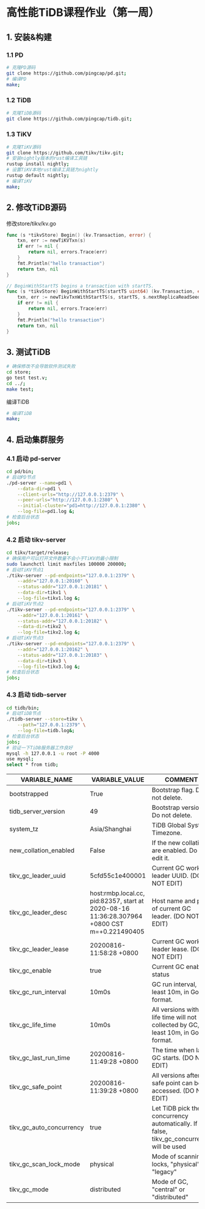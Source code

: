 # 高性能TiDB课程作业（第一周）

## 1. 安装&构建

### 1.1 PD

```bash
# 克隆PD源码
git clone https://github.com/pingcap/pd.git;
# 编译PD
make;
```

### 1.2 TiDB

```bash
# 克隆TiDB源码
git clone https://github.com/pingcap/tidb.git;
```

### 1.3 TiKV

```bash
# 克隆TiKV源码
git clone https://github.com/tikv/tikv.git;
# 安装nightly版本的rust编译工具链
rustup install nightly;
# 设置TiKV本地rust编译工具链为nightly
rustup default nightly;
# 编译TiKV
make;
```

## 2. 修改TiDB源码

修改store/tikv/kv.go

```go
func (s *tikvStore) Begin() (kv.Transaction, error) {
	txn, err := newTiKVTxn(s)
	if err != nil {
		return nil, errors.Trace(err)
	}
	fmt.Println("hello transaction")
	return txn, nil
}

// BeginWithStartTS begins a transaction with startTS.
func (s *tikvStore) BeginWithStartTS(startTS uint64) (kv.Transaction, error) {
	txn, err := newTikvTxnWithStartTS(s, startTS, s.nextReplicaReadSeed())
	if err != nil {
		return nil, errors.Trace(err)
	}
	fmt.Println("hello transaction")
	return txn, nil
}
```

## 3. 测试TiDB

```bash
# 确保修改不会导致软件测试失败
cd store;
go test test.v;
cd ../;
make test;
```

编译TiDB

```bash
# 编译TiDB
make;
```

## 4. 启动集群服务

### 4.1 启动 pd-server

```bash
cd pd/bin;
# 启动PD节点
./pd-server --name=pd1 \
    --data-dir=pd1 \
    --client-urls="http://127.0.0.1:2379" \
    --peer-urls="http://127.0.0.1:2380" \
    --initial-cluster="pd1=http://127.0.0.1:2380" \
    --log-file=pd1.log &;
# 检查后台状态
jobs;
```

### 4.2 启动 tikv-server

```bash
cd tikv/target/release;
# 确保用户可以打开文件数量不会小于TiKV的最小限制
sudo launchctl limit maxfiles 100000 200000;
# 启动TiKV节点1
./tikv-server --pd-endpoints="127.0.0.1:2379" \
    --addr="127.0.0.1:20160" \
    --status-addr="127.0.0.1:20181" \
    --data-dir=tikv1 \
    --log-file=tikv1.log &;
# 启动TiKV节点2
./tikv-server --pd-endpoints="127.0.0.1:2379" \
    --addr="127.0.0.1:20161" \
    --status-addr="127.0.0.1:20182" \
    --data-dir=tikv2 \
    --log-file=tikv2.log &;
# 启动TiKV节点3
./tikv-server --pd-endpoints="127.0.0.1:2379" \
    --addr="127.0.0.1:20162" \
    --status-addr="127.0.0.1:20183" \
    --data-dir=tikv3 \
    --log-file=tikv3.log &;
# 检查后台状态
jobs;
```

### 4.3 启动 tidb-server

```bash
cd tidb/bin;
# 启动TiDB节点
./tidb-server --store=tikv \
    --path="127.0.0.1:2379" \
    --log-file=tidb.log&;
# 检查后台状态
jobs;
# 验证一下TiDB服务器工作良好
mysql -h 127.0.0.1 -u root -P 4000
use mysql;
select * from tidb;
```

| VARIABLE_NAME            | VARIABLE_VALUE                                                                              | COMMENT |
|----                      |----                                                                                         |-----    |
| bootstrapped             | True                                                                                        | Bootstrap flag. Do not delete.                                                              |
| tidb_server_version      | 49                                                                                          | Bootstrap version. Do not delete.                                                           |
| system_tz                | Asia/Shanghai                                                                               | TiDB Global System Timezone.                                                                |
| new_collation_enabled    | False                                                                                       | If the new collations are enabled. Do not edit it.                                          |
| tikv_gc_leader_uuid      | 5cfd55c1e400001                                                                             | Current GC worker leader UUID. (DO NOT EDIT)                                                |
| tikv_gc_leader_desc      | host:rmbp.local.cc, pid:82357, start at 2020-08-16 11:36:28.307964 +0800 CST m=+0.221490405 | Host name and pid of current GC leader. (DO NOT EDIT)                                       |
| tikv_gc_leader_lease     | 20200816-11:58:28 +0800                                                                     | Current GC worker leader lease. (DO NOT EDIT)                                               |
| tikv_gc_enable           | true                                                                                        | Current GC enable status                                                                    |
| tikv_gc_run_interval     | 10m0s                                                                                       | GC run interval, at least 10m, in Go format.                                                |
| tikv_gc_life_time        | 10m0s                                                                                       | All versions within life time will not be collected by GC, at least 10m, in Go format.      |
| tikv_gc_last_run_time    | 20200816-11:49:28 +0800                                                                     | The time when last GC starts. (DO NOT EDIT)                                                 |
| tikv_gc_safe_point       | 20200816-11:39:28 +0800                                                                     | All versions after safe point can be accessed. (DO NOT EDIT)                                |
| tikv_gc_auto_concurrency | true                                                                                        | Let TiDB pick the concurrency automatically. If set false, tikv_gc_concurrency will be used |
| tikv_gc_scan_lock_mode   | physical                                                                                    | Mode of scanning locks, "physical" or "legacy"                                              |
| tikv_gc_mode             | distributed                                                                                 | Mode of GC, "central" or "distributed"                                                      |
